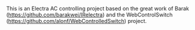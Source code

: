 This is an Electra AC controlling project based on the great work of Barak (https://github.com/barakwei/IRelectra) and the WebControlSwitch (https://github.com/alonf/WebControlledSwitch) project.

